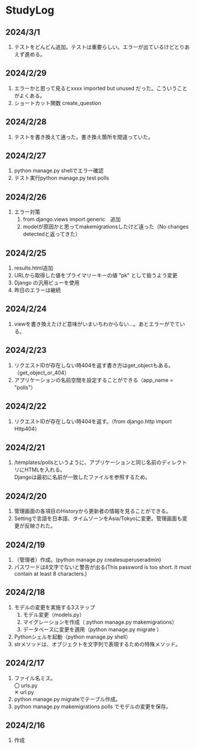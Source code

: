 # StudyLog

## 2024/3/1

1. テストをどんどん追加。テストは重要らしい。エラーが出ているけどとりあえず進める。

## 2024/2/29

1. エラーかと思って見るとxxxx imported but unused だった。こういうことがよくある。
2. ショートカット関数 create_question

## 2024/2/28

1. テストを書き換えて通った。書き換え箇所を間違っていた。

## 2024/2/27

1. python manage.py shellでエラー確認
2. テスト実行python manage.py test polls

## 2024/2/26

1. エラー対策
   1. from django.views import generic　追加
   2. modelが原因かと思ってmakemigrationsしたけど違った（No changes detectedと返ってきた）

## 2024/2/25

1. results.html追加
2. URLから取得した値をプライマリーキーの値 "pk" として扱うよう変更
3. Django の汎用ビューを使用
4. 昨日のエラーは継続

## 2024/2/24

1.  viewを書き換えたけど意味がいまいちわからない…。あとエラーがでている。

## 2024/2/23

1.  リクエストIDが存在しない時404を返す書き方はget_objectもある。（get_object_or_404）
2.  アプリケーションの名前空間を設定することができる（app_name = "polls"）

## 2024/2/22

1.  リクエストIDが存在しない時404を返す。（from django.http import Http404）

## 2024/2/21

1.  /templates/pollsというように、アプリケーションと同じ名前のディレクトリにHTMLを入れる。  
    Djangoは最初に名前が一致したファイルを参照するため。

## 2024/2/20

1.  管理画面の各項目のHistoryから更新者の情報を見ることができる。
2.  Settingで言語を日本語、タイムゾーンをAsia/Tokyoに変更。管理画面も変更が反映された。

## 2024/2/19

1.  （管理者）作成。(python manage.py createsuperuseradmin)
2.  パスワードは8文字でないと警告が出る(This password is too short. It must contain at least 8 characters.)

## 2024/2/18

1. モデルの変更を実施する3ステップ
   1. モデル変更（models.py）
   2. マイグレーションを作成（ python manage.py makemigrations）
   3. データベースに変更を適用（python manage.py migrate ）
2. Pythonシェルを起動（python manage.py shell）
3. strメソッドは、オブジェクトを文字列で表現するための特殊メソッド。

## 2024/2/17

1. ファイル名ミス。  
   〇 urls.py  
   ✕ url.py
2. python manage.py migrateでテーブル作成。
3. python manage.py makemigrations polls でモデルの変更を保存。

## 2024/2/16

1. 作成
